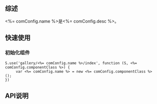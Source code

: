 ## 综述

<%= comConfig.name %>是<%= comConfig.desc %>。

## 快速使用

### 初始化组件

    S.use('gallery/<%= comConfig.name %>/index', function (S, <%= comConfig.componentClass %>) {
         var <%= comConfig.name %> = new <%= comConfig.componentClass %>();
    })

## API说明

